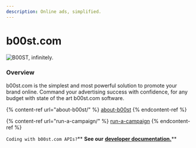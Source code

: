 ```yaml
---
description: Online ads, simplified.
---
```


# b00st.com

![B00ST, infinitely.](../.gitbook/assets/b00st-repo-image\_main\_kgr5qq.jpeg)

### Overview

b00st.com is the simplest and most powerful solution to promote your brand online. Command your advertising success with confidence, for any budget with state of the art b00st.com software.

{% content-ref url="about-b00st/" %}
[about-b00st](about-b00st/)
{% endcontent-ref %}

{% content-ref url="run-a-campaign/" %}
[run-a-campaign](run-a-campaign/)
{% endcontent-ref %}

`Coding with b00st.com APIs?`** **See our** **[**developer documentation.**](https://docs.b00st.com)****
